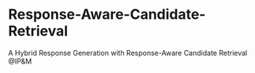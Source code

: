 # Response-Aware-Candidate-Retrieval
A Hybrid Response Generation with Response-Aware Candidate Retrieval @IP&amp;M
